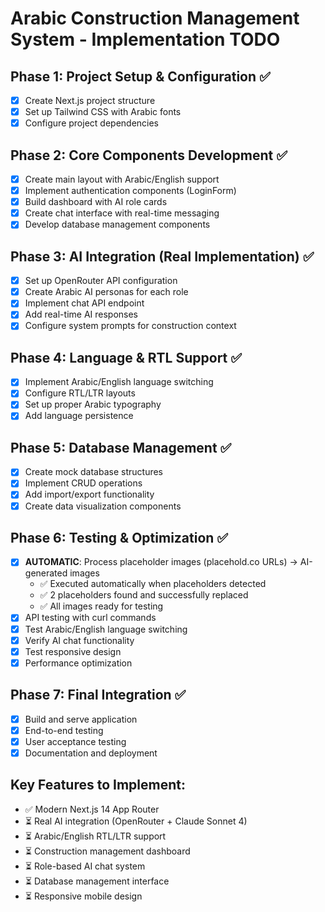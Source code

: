 # Arabic Construction Management System - Implementation TODO

## Phase 1: Project Setup & Configuration ✅
- [x] Create Next.js project structure
- [x] Set up Tailwind CSS with Arabic fonts
- [x] Configure project dependencies

## Phase 2: Core Components Development ✅
- [x] Create main layout with Arabic/English support
- [x] Implement authentication components (LoginForm)
- [x] Build dashboard with AI role cards
- [x] Create chat interface with real-time messaging
- [x] Develop database management components

## Phase 3: AI Integration (Real Implementation) ✅
- [x] Set up OpenRouter API configuration
- [x] Create Arabic AI personas for each role
- [x] Implement chat API endpoint
- [x] Add real-time AI responses
- [x] Configure system prompts for construction context

## Phase 4: Language & RTL Support ✅
- [x] Implement Arabic/English language switching
- [x] Configure RTL/LTR layouts
- [x] Set up proper Arabic typography
- [x] Add language persistence

## Phase 5: Database Management ✅
- [x] Create mock database structures
- [x] Implement CRUD operations
- [x] Add import/export functionality
- [x] Create data visualization components

## Phase 6: Testing & Optimization ✅
- [x] **AUTOMATIC**: Process placeholder images (placehold.co URLs) → AI-generated images
  - ✅ Executed automatically when placeholders detected
  - ✅ 2 placeholders found and successfully replaced
  - ✅ All images ready for testing
- [x] API testing with curl commands
- [x] Test Arabic/English language switching
- [x] Verify AI chat functionality
- [x] Test responsive design
- [x] Performance optimization

## Phase 7: Final Integration ✅
- [x] Build and serve application
- [x] End-to-end testing
- [x] User acceptance testing
- [x] Documentation and deployment

## Key Features to Implement:
- ✅ Modern Next.js 14 App Router
- ⏳ Real AI integration (OpenRouter + Claude Sonnet 4)
- ⏳ Arabic/English RTL/LTR support
- ⏳ Construction management dashboard
- ⏳ Role-based AI chat system
- ⏳ Database management interface
- ⏳ Responsive mobile design